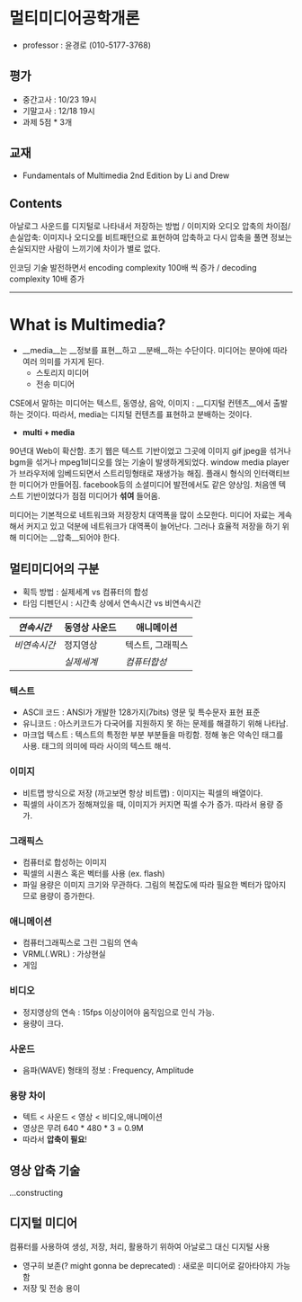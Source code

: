  # 멀티미디어공학개론
- professor : 윤경로 (010-5177-3768)
## 평가
- 중간고사 : 10/23 19시
- 기말고사 : 12/18 19시
- 과제 5점 * 3개

## 교재

- Fundamentals of Multimedia 2nd Edition by Li and Drew

## Contents

 아날로그 사운드를 디지털로 나타내서 저장하는 방법 / 이미지와 오디오 압축의 차이점/ 손실압축: 이미지나 오디오를 비트패턴으로 표현하여 압축하고 다시 압축을 풀면 정보는 손실되지만 사람이 느끼기에 차이가 별로 없다.

인코딩 기술 발전하면서 encoding complexity 100배 씩 증가 / decoding complexity 10배 증가

---

# What is Multimedia?

- __media__는 __정보를 표현__하고 __분배__하는 수단이다. 미디어는 분야에 따라 여러 의미를 가지게 된다.
  - 스토리지 미디어
  - 전송 미디어

CSE에서 말하는 미디어는 텍스트, 동영상, 음악, 이미지 : __디지털 컨텐츠__에서 출발하는 것이다. 따라서, media는 디지털 컨텐츠를 표현하고 분배하는 것이다.

- __multi + media__

90년대 Web이 확산함. 초기 웹은 텍스트 기반이었고 그곳에 이미지 gif jpeg을 섞거나 bgm을 섞거나 mpeg1비디오를 얹는 기술이 발생하게되었다. window media player가 브라우저에 임베드되면서 스트리밍형태로 재생가능 해짐. 플래시 형식의 인터랙티브한 미디어가 만들어짐. facebook등의 소셜미디어 발전에서도 같은 양상임. 처음엔 텍스트 기반이었다가 점점 미디어가 __섞여__ 들어옴.

미디어는 기본적으로 네트워크와 저장장치 대역폭을 많이 소모한다. 미디어 자료는 게속해서 커지고 있고 덕분에 네트워크가 대역폭이 늘어난다. 그러나 효율적 저장을 하기 위해 미디어는 __압축__되어야 한다.

## 멀티미디어의 구분

- 획득 방법 : 실제세계 vs 컴퓨터의 합성
- 타임 디펜던시 : 시간축 상에서 연속시간 vs 비연속시간

| *연속시간*   | 동영상 사운드 | 애니메이션       |
| ------------ | ------------- | ---------------- |
| *비연속시간* | 정지영상      | 텍스트, 그래픽스 |
|              | *실제세계*    | *컴퓨터합성*     |

### 텍스트

- ASCII 코드 : ANSI가 개발한 128가지(7bits) 영문 및 특수문자 표현 표준
- 유니코드 :  아스키코드가 다국어를 지원하지 못 하는 문제를 해결하기 위해 나타남. 
- 마크업 텍스트 : 텍스트의 특정한 부분 부분들을 마킹함. 정해 놓은 약속인 태그를 사용. 태그의 의미에 따라 사이의 텍스트 해석.

### 이미지

- 비트맵 방식으로 저장 (까고보면 항상 비트맵) : 이미지는 픽셀의 배열이다.
- 픽셀의 사이즈가 정해져있을 때, 이미지가 커지면 픽셀 수가 증가. 따라서 용량 증가.

### 그래픽스

- 컴퓨터로 합성하는 이미지
- 픽셀의 시퀀스 혹은 벡터를 사용 (ex. flash)
- 파일 용량은 이미지 크기와 무관하다. 그림의 복잡도에 따라 필요한 벡터가 많아지므로 용량이 증가한다.

### 애니메이션

- 컴퓨터그래픽스로 그린 그림의 연속
- VRML(.WRL) : 가상현실
- 게임

### 비디오

- 정지영상의 연속 : 15fps 이상이어야 움직임으로 인식 가능.
- 용량이 크다.

### 사운드

- 음파(WAVE) 형태의 정보 :  Frequency, Amplitude

### 용량 차이

- 텍트 < 사운드 < 영상 < 비디오,애니메이션
- 영상은 무려 640 * 480 * 3 = 0.9M
- 따라서 **압축이 필요**!

## 영상 압축 기술

...constructing

## 디지털 미디어

컴퓨터를 사용하여 생성, 저장, 처리, 활용하기 위하여 아날로그 대신 디지털 사용

- 영구히 보존(? might gonna be deprecated) : 새로운 미디어로 갈아타야지 가능함
- 저장 및 전송 용이